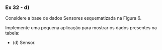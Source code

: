 ### Ex 32 - d)

Considere a base de dados Sensores esquematizada na Figura 6.

Implemente uma
pequena aplicação para mostrar os dados presentes na tabela:

- (d) Sensor.